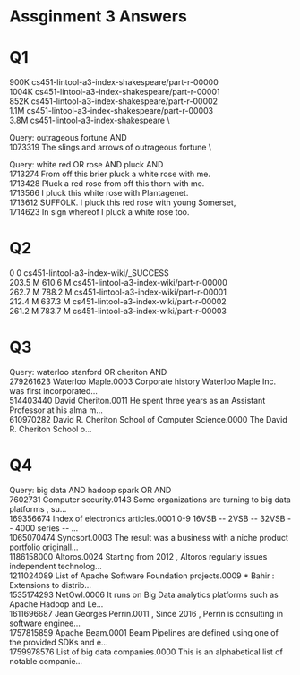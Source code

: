 # Assginment 3 Answers

# Q1
900K    cs451-lintool-a3-index-shakespeare/part-r-00000 \
1004K   cs451-lintool-a3-index-shakespeare/part-r-00001 \
852K    cs451-lintool-a3-index-shakespeare/part-r-00002 \
1.1M    cs451-lintool-a3-index-shakespeare/part-r-00003 \
3.8M    cs451-lintool-a3-index-shakespeare \

Query: outrageous fortune AND \
1073319     The slings and arrows of outrageous fortune \

Query: white red OR rose AND pluck AND \
1713274     From off this brier pluck a white rose with me. \
1713428     Pluck a red rose from off this thorn with me. \
1713566     I pluck this white rose with Plantagenet. \
1713612   SUFFOLK. I pluck this red rose with young Somerset, \
1714623     In sign whereof I pluck a white rose too.

# Q2
0        0        cs451-lintool-a3-index-wiki/_SUCCESS \
203.5 M  610.6 M  cs451-lintool-a3-index-wiki/part-r-00000 \
262.7 M  788.2 M  cs451-lintool-a3-index-wiki/part-r-00001 \
212.4 M  637.3 M  cs451-lintool-a3-index-wiki/part-r-00002 \
261.2 M  783.7 M  cs451-lintool-a3-index-wiki/part-r-00003

# Q3
Query: waterloo stanford OR cheriton AND \
279261623       Waterloo Maple.0003     Corporate history Waterloo Maple Inc. was first incorporated... \
514403440       David Cheriton.0011     He spent three years as an Assistant Professor at his alma m... \
610970282       David R. Cheriton School of Computer Science.0000       The David R. Cheriton School o...

# Q4
Query: big data AND hadoop spark OR AND \
7602731 Computer security.0143  Some organizations are turning to big data platforms , su... \
169356674       Index of electronics articles.0001      0-9 16VSB -- 2VSB -- 32VSB -- 4000 series -- ... \
1065070474      Syncsort.0003   The result was a business with a niche product portfolio originall... \
1186158000      Altoros.0024    Starting from 2012 , Altoros regularly issues independent technolog... \
1211024089      List of Apache Software Foundation projects.0009        * Bahir : Extensions to distrib... \
1535174293      NetOwl.0006     It runs on Big Data analytics platforms such as Apache Hadoop and Le... \
1611696687      Jean Georges Perrin.0011        , Since 2016 , Perrin is consulting in software enginee... \
1757815859      Apache Beam.0001        Beam Pipelines are defined using one of the provided SDKs and e... \
1759978576      List of big data companies.0000 This is an alphabetical list of notable companie...






